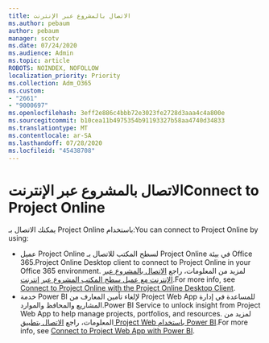 ```yaml
---
title: الاتصال بالمشروع عبر الإنترنت
ms.author: pebaum
author: pebaum
manager: scotv
ms.date: 07/24/2020
ms.audience: Admin
ms.topic: article
ROBOTS: NOINDEX, NOFOLLOW
localization_priority: Priority
ms.collection: Adm_O365
ms.custom:
- "2661"
- "9000697"
ms.openlocfilehash: 3eff2e886c4bbb72e3023fe2728d3aaa4c4a800e
ms.sourcegitcommit: b10cea11b4975354b91193327b58aa4740d34833
ms.translationtype: MT
ms.contentlocale: ar-SA
ms.lasthandoff: 07/28/2020
ms.locfileid: "45438708"
---
```

# <a name="connect-to-project-online"></a><span data-ttu-id="ae855-102">الاتصال بالمشروع عبر الإنترنت</span><span class="sxs-lookup"><span data-stu-id="ae855-102">Connect to Project Online</span></span>

<span data-ttu-id="ae855-103">يمكنك الاتصال بـ Project Online باستخدام:</span><span class="sxs-lookup"><span data-stu-id="ae855-103">You can connect to Project Online by using:</span></span>

- <span data-ttu-id="ae855-104">عميل Project Online لسطح المكتب للاتصال بـ Project Online في بيئة Office 365.</span><span class="sxs-lookup"><span data-stu-id="ae855-104">Project Online Desktop client to connect to Project Online in your Office 365 environment.</span></span> <span data-ttu-id="ae855-105">لمزيد من المعلومات، راجع [الاتصال بالمشروع عبر الإنترنت مع عميل سطح المكتب المشروع عبر إنترنت](https://docs.microsoft.com/projectonline/connect-to-project-online-with-the-project-online-desktop-client).</span><span class="sxs-lookup"><span data-stu-id="ae855-105">For more info, see [Connect to Project Online with the Project Online Desktop Client](https://docs.microsoft.com/projectonline/connect-to-project-online-with-the-project-online-desktop-client).</span></span>  
- <span data-ttu-id="ae855-106">خدمة Power BI لإلغاء تأمين المعارف من Project Web App للمساعدة في إدارة المشاريع والمحافظ والموارد.</span><span class="sxs-lookup"><span data-stu-id="ae855-106">Power BI Service to unlock insight from Project Web App to help manage projects, portfolios, and resources.</span></span> <span data-ttu-id="ae855-107">لمزيد من المعلومات، راجع [الاتصال بتطبيق Project Web باستخدام Power BI](https://docs.microsoft.com/power-bi/service-connect-to-project-online).</span><span class="sxs-lookup"><span data-stu-id="ae855-107">For more info, see [Connect to Project Web App with Power BI](https://docs.microsoft.com/power-bi/service-connect-to-project-online).</span></span>  